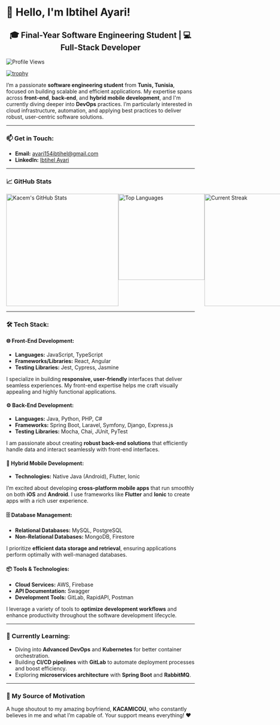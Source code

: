# 👋 Hello, I'm **Ibtihel Ayari**!

<div style="text-align: center;">
    <h2>🎓 Final-Year Software Engineering Student | 💻 Full-Stack Developer</h2>
</div>

![Profile Views](https://komarev.com/ghpvc/?username=ibtihel-ayari&color=blue)

[![trophy](https://github-profile-trophy.vercel.app/?username=ibtihel-ayari&theme=onedark)](https://github.com/ryo-ma/github-profile-trophy)

I’m a passionate **software engineering student** from **Tunis, Tunisia**, focused on building scalable and efficient applications. My expertise spans across **front-end**, **back-end**, and **hybrid mobile development**, and I'm currently diving deeper into **DevOps** practices. I’m particularly interested in cloud infrastructure, automation, and applying best practices to deliver robust, user-centric software solutions.

---

### 📫 Get in Touch:
- **Email:** [ayari154ibtihel@gmail.com](mailto:ayari154ibtihel@gmail.com)
- **LinkedIn:** [Ibtihel Ayari](https://www.linkedin.com/in/ibtihel-ayari-6848a5194/)

---

### 📈 GitHub Stats
<div style="display: flex; justify-content: space-around;">
    <img src="https://github-readme-stats.vercel.app/api?username=ibtihel-ayari&show_icons=true&theme=dark" alt="Kacem's GitHub Stats" style="width: 300px;" />
    <img src="https://github-readme-stats.vercel.app/api/top-langs/?username=ibtihel-ayari&layout=compact&theme=dark" alt="Top Languages" style="width: 230px;" />
    <img src="https://github-readme-streak-stats.herokuapp.com/?user=ibtihel-ayari&theme=dark" alt="Current Streak" style="width: 300px;" />
</div>



---

### 🛠 Tech Stack:

#### 🌐 Front-End Development:
- **Languages:** JavaScript, TypeScript
- **Frameworks/Libraries:** React, Angular
- **Testing Libraries:** Jest, Cypress, Jasmine

I specialize in building **responsive, user-friendly** interfaces that deliver seamless experiences. My front-end expertise helps me craft visually appealing and highly functional applications.

#### ⚙️ Back-End Development:
- **Languages:** Java, Python, PHP, C#
- **Frameworks:** Spring Boot, Laravel, Symfony, Django, Express.js
- **Testing Libraries:** Mocha, Chai, JUnit, PyTest

I am passionate about creating **robust back-end solutions** that efficiently handle data and interact seamlessly with front-end interfaces.

#### 📱 Hybrid Mobile Development:
- **Technologies:** Native Java (Android), Flutter, Ionic

I’m excited about developing **cross-platform mobile apps** that run smoothly on both **iOS** and **Android**. I use frameworks like **Flutter** and **Ionic** to create apps with a rich user experience.

#### 🗄️ Database Management:
- **Relational Databases:** MySQL, PostgreSQL
- **Non-Relational Databases:** MongoDB, Firestore

I prioritize **efficient data storage and retrieval**, ensuring applications perform optimally with well-managed databases.

#### 📦 Tools & Technologies:
- **Cloud Services:** AWS, Firebase
- **API Documentation:** Swagger
- **Development Tools:** GitLab, RapidAPI, Postman

I leverage a variety of tools to **optimize development workflows** and enhance productivity throughout the software development lifecycle.

---

### 🚀 Currently Learning:
- Diving into **Advanced DevOps** and **Kubernetes** for better container orchestration.
- Building **CI/CD pipelines** with **GitLab** to automate deployment processes and boost efficiency.
- Exploring **microservices architecture** with **Spring Boot** and **RabbitMQ**.

---

### 💖 My Source of Motivation
A huge shoutout to my amazing boyfriend, **KACAMICOU**, who constantly believes in me and what I’m capable of. Your support means everything! ❤️
